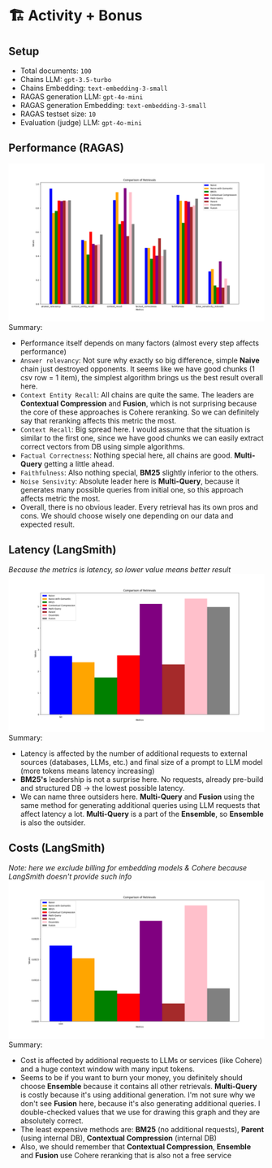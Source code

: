 # 🏗️ Activity + Bonus
## Setup
- Total documents: `100`
- Chains LLM: `gpt-3.5-turbo`
- Chains Embedding: `text-embedding-3-small`
- RAGAS generation LLM: `gpt-4o-mini`
- RAGAS generation Embedding: `text-embedding-3-small`
- RAGAS testset size: `10`
- Evaluation (judge) LLM: `gpt-4o-mini`

## Performance (RAGAS)
![img](media/Performance%20Comparison.png)
Summary:
- Performance itself depends on many factors (almost every step affects performance)
- `Answer relevancy`: Not sure why exactly so big difference, simple **Naive** chain just destroyed opponents. It seems like we have good chunks (1 csv row = 1 item), the simplest algorithm brings us the best result overall here.
- `Context Entity Recall`: All chains are quite the same. The leaders are **Contextual Compression** and **Fusion**, which is not surprising because the core of these approaches is Cohere reranking. So we can definitely say that reranking affects this metric the most.
- `Context Recall`: Big spread here. I would assume that the situation is similar to the first one, since we have good chunks we can easily extract correct vectors from DB using simple algorithms.
- `Factual Correctness`: Nothing special here, all chains are good. **Multi-Query** getting a little ahead.
- `Faithfulness`: Also nothing special, **BM25** slightly inferior to the others.
- `Noise Sensivity`: Absolute leader here is **Multi-Query**, because it generates many possible queries from initial one, so this approach affects metric the most.
- Overall, there is no obvious leader. Every retrieval has its own pros and cons. We should choose wisely one depending on our data and expected result.

## Latency (LangSmith)
_Because the metrics is latency, so lower value means better result_
![img](media/Latency%20Comparison.png)
Summary:
- Latency is affected by the number of additional requests to external sources (databases, LLMs, etc.) and final size of a prompt to LLM model (more tokens means latency increasing)
- **BM25's** leadership is not a surprise here. No requests, already pre-build and structured DB → the lowest possible latency.
- We can name three outsiders here. **Multi-Query** and **Fusion** using the same method for generating additional queries using LLM requests that affect latency a lot. **Multi-Query** is a part of the **Ensemble**, so **Ensemble** is also the outsider.

## Costs (LangSmith)
_Note: here we exclude billing for embedding models & Cohere because LangSmith doesn't provide such info_
![img](media/Costs%20Comparison.png)
Summary:
- Cost is affected by additional requests to LLMs or services (like Cohere) and a huge context window with many input tokens.
- Seems to be if you want to burn your money, you definitely should choose **Ensemble** because it contains all other retrievals. **Multi-Query** is costly because it's using additional generation. I'm not sure why we don't see **Fusion** here, because it's also generating additional queries. I double-checked values that we use for drawing this graph and they are absolutely correct.
- The least expensive methods are: **BM25** (no additional requests), **Parent** (using internal DB), **Contextual Compression** (internal DB)
- Also, we should remember that **Contextual Compression**, **Ensemble** and **Fusion** use Cohere reranking that is also not a free service
